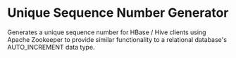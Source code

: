 # Unique Sequence Number Generator

Generates a unique sequence number for HBase / Hive clients using Apache Zookeeper to provide similar functionality to 
a relational database's AUTO_INCREMENT data type.

 
